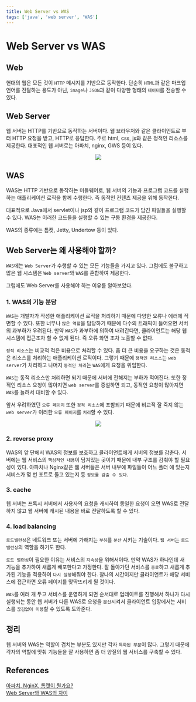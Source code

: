 ```yaml
---
title: Web Server vs WAS
tags: ['java', 'web server', 'WAS']
---
```


# Web Server vs WAS

## Web

현대의 웹은 모든 것이 `HTTP` 메시지를 기반으로 동작한다. 단순히 `HTML`과 같은 마크업 언어를 전달하는 용도가 아닌, `image`나 `JSON`과 같이 다양한 형태의 `데이터`를 전송할 수 있다.

## Web Server

웹 서버는 HTTP를 기반으로 동작하는 서버이다. 웹 브라우저와 같은 클라이언트로 부터 HTTP 요청을 받고, HTTP로 응답한다. 주로 html, css, js와 같은 정적인 리소스를 제공한다. 대표적인 웹 서버로는 아파치, nginx, GWS 등이 있다.

<p align=center>
    <img src=https://user-images.githubusercontent.com/59357153/137123119-b99794e0-e228-4468-b58c-44fb46a99184.png>
</p>

## WAS

WAS는 HTTP 기반으로 동작하는 미들웨어로, 웹 서버의 기능과 프로그램 코드를 실행하는 애플리케이션 로직을 함께 수행한다. 즉 동적인 컨텐츠 제공을 위해 동작한다.

대표적으로 Java에서 servlet이나 jsp와 같이 프로그램 코드가 담긴 파일들을 실행할 수 있다. WAS는 이러한 코드들을 실행할 수 있는 구동 환경을 제공한다.

WAS의 종류에는 톰캣, Jetty, Undertow 등이 있다.

## Web Server는 왜 사용해야 할까?

`WAS`에는 `Web Server`가 수행할 수 있는 모든 기능들을 가지고 있다. 그럼에도 불구하고 많은 웹 시스템은 `Web server`와 `WAS`를 혼합하여 제공한다. 

그럼에도 Web Server를 사용해야 하는 이유를 알아보았다.

### 1. WAS의 기능 분담

`WAS`는 개발자가 작성한 애플리케이션 로직을 처리하기 때문에 다양한 오류나 에러에 직면할 수 있다. 또한 너무나 `많은 역할`을 담당하기 때문에 다수의 트래픽이 들어오면 서버의 과부하가 우려된다. 만약 `WAS`가 과부하에 의하여 내려간다면, 클라이언트는 해당 웹 시스템에 접근조차 할 수 없게 된다. 즉 오류 화면 조차 노출할 수 없다.

`정적 리소스`는 비교적 적은 비용으로 처리할 수 있다. 좀 더 큰 비용을 요구하는 것은 동적은 리소스를 처리하는 애플리케이션 로직이다. 그렇기 때문에 `정적인 리소스`는 `web server`가 처리하고 나머지 `동적인 처리`는 `WAS`에게 요청을 위임한다.

`WAS`는 동적 리소스만 처리하면 되기 때문에 서버에 전해지는 부하가 적어진다. 또한 정적인 리소스 요청이 많아지면 `web server`를 증설하면 되고, 동적인 요청이 많아지면 `WAS`를 늘려서 대비할 수 있다.

앞서 우려하였던 `오류 페이지` 또한 `정적 리소스`에 포함되기 때문에 비교적 잘 죽지 않는 `web server`가 이러한 `오류 페이지`를 `처리`할 수 있다.

<p align=center>
    <img src=https://user-images.githubusercontent.com/59357153/137125783-888ee494-fcbc-4806-824f-3a869017b391.png>
</p>

### 2. reverse proxy

WAS의 앞 단에서 WAS의 정보를 보호하고 클라이언트에게 서버의 정보를 감춘다. 서버에는 웹 서비스의 `핵심적인 내용`이 담겨있는 곳이기 때문에 내부 구조를 감춰야 할 필요성이 있다. 아파치나 Nginx같은 웹 서버들은 서버 내부에 파일들이 어느 폴더 에 있는지 서비스가 몇 번 포트로 돌고 있는지 등 `정보를 감출 수 있다`.

### 3. cache

웹 서버는 프록시 서버에서 사용자의 요청을 캐시하여 동일한 요청이 오면 WAS로 전달하지 않고 웹 서버에 캐시된 내용을 바로 전달하도록 할 수 있다. 

### 4. load balancing

`로드밸런싱`은 네트워크 또는 서버에 가해지는 `부하`를 `분산` 시키는 기술이다. `웹 서버`는 `로드 밸런싱`의 역할을 하기도 한다.

`로드 밸런싱`이 필요한 이유는 서비스의 `지속성`을 위해서이다. 만약 WAS가 하나인데 새 기능을 추가하여 새롭게 배포한다고 가정한다. 잘 돌아가던 서비스를 `종료`하고 새롭게 추가된 기능을 적용하여 `다시 실행`해줘야 한다. 찰나의 시간이지만 클라이언트가 해당 서비스에 접근하면 오류 페이지를 맞딱뜨리게 될 것이다.

`WAS`를 여러 개 두고 서비스를 운영하게 되면 순서대로 업데이트를 진행해서 하나가 다시 실행되는 동안 웹 서버가 다른 WAS로 요청을 `분산`시켜서 클라이언트 입장에서는 서비스를 `끊김없이 이용`할 수 있도록 도와준다.

## 정리

웹 서버와 WAS는 역할이 겹치는 부분도 있지만 각자 `특화된 부분`이 많다. 그렇기 때문에 각자의 역할에 맞춰 기능들을 잘 사용하면 좀 더 양질의 웹 서비스를 구축할 수 있다.

## References

[아파치, NginX, 톰캣이 뭔가요?](https://www.yalco.kr/44_ws_was/)<br>
[Web Server와 WAS의 차이](https://gyoogle.dev/blog/web-knowledge/Web%20Server%EC%99%80%20WAS%EC%9D%98%20%EC%B0%A8%EC%9D%B4.html)

<TagLinks />